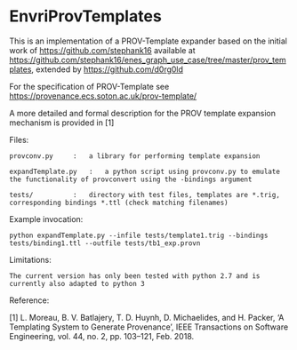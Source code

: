 # EnvriProvTemplates

This is an implementation of a PROV-Template expander based on the initial work of https://github.com/stephank16 available at https://github.com/stephank16/enes_graph_use_case/tree/master/prov_templates, extended by https://github.com/d0rg0ld


For the specification of PROV-Template see https://provenance.ecs.soton.ac.uk/prov-template/

A more detailed and formal description for the PROV template expansion mechanism is provided in [1]


Files:

	provconv.py		: 	a library for performing template expansion

	expandTemplate.py	:	a python script using provconv.py to emulate the functionality of provconvert using the -bindings argument

	tests/			:	directory with test files, templates are *.trig, corresponding bindings *.ttl (check matching filenames)

Example invocation: 

	python expandTemplate.py --infile tests/template1.trig --bindings tests/binding1.ttl --outfile tests/tb1_exp.provn

Limitations:

	The current version has only been tested with python 2.7 and is currently also adapted to python 3


Reference:

[1] L. Moreau, B. V. Batlajery, T. D. Huynh, D. Michaelides, and H. Packer, ‘A Templating System to Generate Provenance’, IEEE Transactions on Software Engineering, vol. 44, no. 2, pp. 103–121, Feb. 2018.

